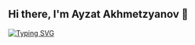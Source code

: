 ## Hi there, I'm Ayzat Akhmetzyanov 👋

[![Typing SVG](https://readme-typing-svg.herokuapp.com?color=%2336BCF7&lines=Welcome+to+my+channel)](https://git.io/typing-svg)
